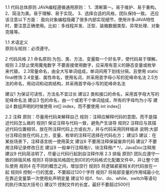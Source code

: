1.1	代码总体原则
JAVA编程遵循通用原则：
1、清晰第一。易于维护、易于重构。
2、简洁为美。易于理解、易于实现。
3、选择合适的风格，团队保持一致。
还应该注意以下方面：
面向对象编程隐藏了很多内部实现细节，使用许多JAVA特性时，要注意正确使用。比如：多线程并发、泛型、装箱数据类型、异常处理、对象克隆等。

1.1	术语定义   
原则与规则：必须遵守。

2	代码风格
2.1	命名原则:为包、类、方法、变量取一个好名字，使代码易于理解。
规则
2.2禁止使用魔鬼数字
不要直接使用数字，应采用有意义的静态变量或枚举来代替。
2.3常量命名，由全大写单词组成，单词间用下划线分隔，且使用 static final修饰
2.4变量、属性命名，使用名词，并采用首字母小写的驼峰命名法
2.5方法的命名，用动词和动宾结构，并采用首字母小写的驼峰命名法

建议1	为保证可读性，方法名不宜过长
建议2	类和接口的命名，采用首字母大写的驼峰命名法
建议3	包的命名，由一个或若干个单词组成，所有的字母均为小写
建议4	数组声明的时候使用 int[] index，而不要使用 int index[]

2.2	注释
原则：尽量用代码来解释自己
规则：注释应解释代码的意图，而不是描述代码怎么做的
规则1	保证注释与代码一致，避免产生误导
规则2	注释应与其描述代码位置相邻，放在所注释代码上方或右方，并与代码采用同样缩进
说明:大部分注释应放在代码上方，变量、枚举的注释可选择在代码右方；
建议5	建议：在某些场景下，注释语言统一使用英文
建议6	不要用注释保留废弃代码
建议7	不要用注释记录修改日志
建议8	一般单行注释用//，块注释用/* */，JavaDoc注释用
建议9	代码简洁明了，尽量让代码行起到自注释作用
2.3	排版
原则1	团队应遵守一致的排版风格
规则3	将排版风格固化到IDE的代码格式化配置文件中，并让整个团队使用
规则4	在不同的概念之间，增加空行
规则5	将逻辑紧密相关的代码放在一起
规则6	控制一行的宽度，不要超过120个字符
规则7	将局部变量的作用域最小化
在靠近变量第一次使用处声明变量
建议10	给if、for、do、while、switch等语句的执行体加大括号{} 
建议11	控制文件的长度，最好不要超过500行
